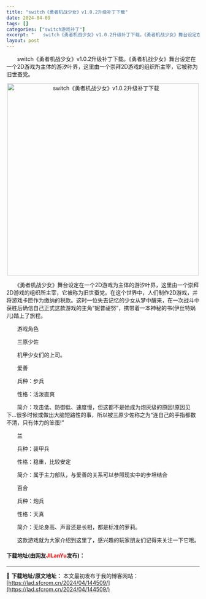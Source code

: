 ```yaml
---
title: "switch《勇者机战少女》v1.0.2升级补丁下载"
date: 2024-04-09
tags: []
categories: ["switch游戏补丁"]
excerpt: "　　switch《勇者机战少女》v1.0.2升级补丁下载。《勇者机战少女》舞台设定在一个2D游戏为主体的游汐叶界，这里由一个崇拜2D游戏的组织所主宰，它被称为旧世蚕党。 　　《勇者机战少女》舞台设定在一个2D游戏为主体的游汐叶界，这里由一个崇拜2D游戏的组织所主宰，它被称为旧世蚕党。在这个世界中，人&hellip;"
layout: post
---
```


 <p>　　switch《勇者机战少女》v1.0.2升级补丁下载。《勇者机战少女》舞台设定在一个2D游戏为主体的游汐叶界，这里由一个崇拜2D游戏的组织所主宰，它被称为旧世蚕党。</p> <p align="center"><img align="" border="0" src="https://lad.sfcrom.cn/wp-content/uploads/2024/04/20240409_66152494a1c7f.webp" width="500" alt="switch《勇者机战少女》v1.0.2升级补丁下载" /></p> <p>　　《勇者机战少女》舞台设定在一个2D游戏为主体的游汐叶界，这里由一个崇拜2D游戏的组织所主宰，它被称为旧世蚕党。在这个世界中，人们制作2D游戏，并将游戏卡匣作为缴纳的税款。这时一位失去记忆的少女从梦中醒来，在一次战斗中获胜后确信自己正式这款游戏的主角&ldquo;妮普禔努&rdquo;，携带着一本神秘的书(伊丝特娲儿)踏上了旅程。</p> <p>　　游戏角色</p> <p>　　三原少佐</p> <p>　　机甲少女们的上司。</p> <p>　　爱善</p> <p>　　兵种：步兵</p> <p>　　性格：活泼直爽</p> <p>　　简介：攻击低、防御低、速度慢，但这都不是她成为炮灰级的原因!原因见下...很多时候或做出大脑短路性的事，所以被三原少佐称之为&ldquo;连自己的手指都数不清，只有体力的笨蛋!&rdquo;</p> <p>　　兰</p> <p>　　兵种：装甲兵</p> <p>　　性格：稳重，比较安定</p> <p>　　简介：属于主力部队，与爱善的关系可以参照现实中的步坦结合</p> <p>　　百合</p> <p>　　兵种：炮兵</p> <p>　　性格：天真</p> <p>　　简介：无论身高、声音还是长相，都是标准的萝莉。</p> <p>　　这款游戏就为大家介绍到这里了，感兴趣的玩家朋友们记得来关注一下它哦。</p> <p><h4>下载地址(由网友<font color="red">JILanYu</font>发布)：</h4></p> 

---
📖 **下载地址/原文地址：** 本文最初发布于我的博客网站：[https://lad.sfcrom.cn/2024/04/144509/](https://lad.sfcrom.cn/2024/04/144509/)
